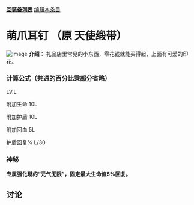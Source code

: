 [**回装备列表**](index.md)  [编辑本条目](https://github.com/GuguTown/Wiki/edit/main/equip/萌爪耳钉.md) 
# 萌爪耳钉 （原 天使缎带）
![image](https://user-images.githubusercontent.com/35645329/193886732-d0dc6607-4b47-4583-b8ff-01f32474a9b0.png)  **介绍：** 礼品店里常见的小东西，零花钱就能买得起，上面有可爱的印花。   
### 计算公式（共通的百分比乘部分省略）
LV.L   

附加生命 10L   

附加护盾 10L   

附加回血 5L     

护盾回复% L/30   

### 神秘
**专属强化琳的“元气无限”，固定最大生命值5%回复。**

## 讨论
<script  src="https://utteranc.es/client.js" repo="GuguTown/Discuss" issue-term="pathname" theme="github-light" crossorigin="anonymous" async></script>
